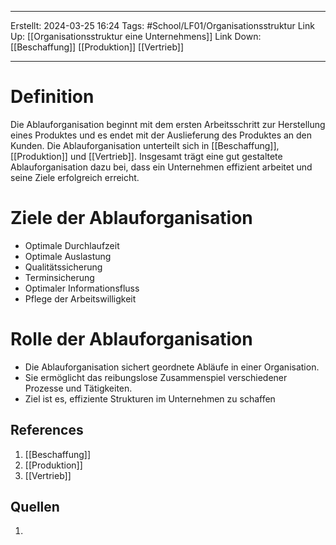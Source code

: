 
--- 
Erstellt: 2024-03-25    16:24 
Tags: #School/LF01/Organisationsstruktur
Link Up: [[Organisationsstruktur eine Unternehmens]]
Link Down: [[Beschaffung]] [[Produktion]] [[Vertrieb]]

--- 

# Definition
Die Ablauforganisation beginnt mit dem ersten Arbeitsschritt zur Herstellung eines Produktes und es endet mit der Auslieferung des Produktes an den Kunden. Die Ablauforganisation unterteilt sich in [[Beschaffung]], [[Produktion]] und [[Vertrieb]]. Insgesamt trägt eine gut gestaltete Ablauforganisation dazu bei, dass ein Unternehmen effizient arbeitet und seine Ziele erfolgreich erreicht.

# Ziele der Ablauforganisation
- Optimale Durchlaufzeit
- Optimale Auslastung 
- Qualitätssicherung
- Terminsicherung
- Optimaler Informationsfluss
- Pflege der Arbeitswilligkeit

# Rolle der Ablauforganisation
- Die Ablauforganisation sichert geordnete Abläufe in einer Organisation.
- Sie ermöglicht das reibungslose Zusammenspiel verschiedener Prozesse und Tätigkeiten.
- Ziel ist es,  effiziente Strukturen im Unternehmen zu schaffen

## References
1. [[Beschaffung]]
2. [[Produktion]]
3. [[Vertrieb]]

## Quellen
1. 